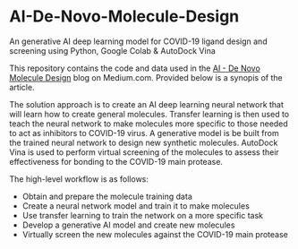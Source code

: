# AI-De-Novo-Molecule-Design
An generative AI deep learning model for COVID-19 ligand design and screening using Python, Google Colab &amp; AutoDock Vina

This repository contains the code and data used in the <a href="" target="_blank">AI - De Novo Molecule Design</a> blog on Medium.com.  Provided below is a synopis of the article.

The solution approach is to create an AI deep learning neural network that will learn how to create general molecules. Transfer learning is then used to teach the neural network to make molecules more specific to those needed to act as inhibitors to COVID-19 virus. A generative model is be built from the trained neural network to design new synthetic molecules. AutoDock Vina is used to perform virtual screening of the molecules to assess their effectiveness for bonding to the COVID-19 main protease.

The high-level workflow is as follows:
- Obtain and prepare the molecule training data
- Create a neural network model and train it to make molecules
- Use transfer learning to train the network on a more specific task
- Develop a generative AI model and create new molecules
- Virtually screen the new molecules against the COVID-19 main protease
